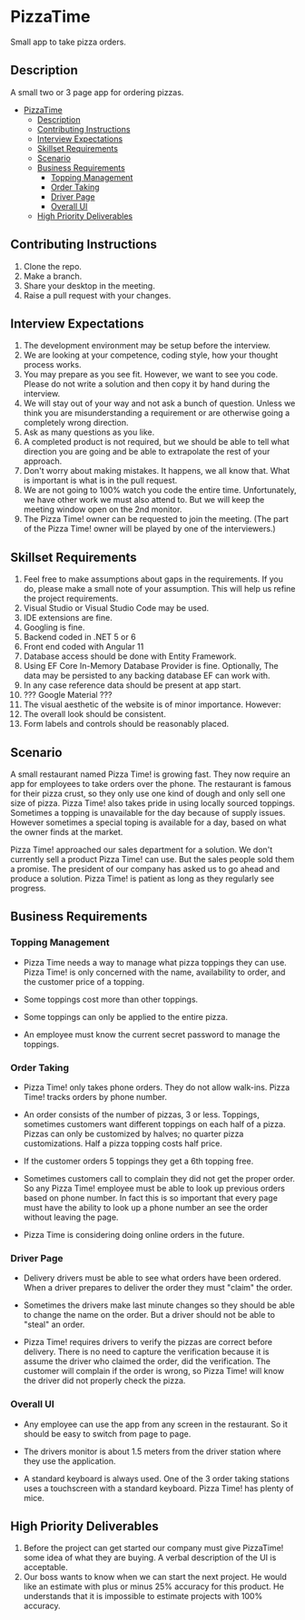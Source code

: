 # PizzaTime
Small app to take pizza orders.

## Description

A small two or 3 page app for ordering pizzas.

- [PizzaTime](#pizzatime)
  - [Description](#description)
  - [Contributing Instructions](#contributing-instructions)
  - [Interview Expectations](#interview-expectations)
  - [Skillset Requirements](#skillset-requirements)
  - [Scenario](#scenario)
  - [Business Requirements](#business-requirements)
    - [Topping Management](#topping-management)
    - [Order Taking](#order-taking)
    - [Driver Page](#driver-page)
    - [Overall UI](#overall-ui)
  - [High Priority Deliverables](#high-priority-deliverables)

## Contributing Instructions
1. Clone the repo.
2. Make a branch.
3. Share your desktop in the meeting.
4. Raise a pull request with your changes.

## Interview Expectations
1. The development environment may be setup before the interview.
2. We are looking at your competence, coding style, how your thought process works. 
3. You may prepare as you see fit. However, we want to see you code. Please do not write a solution and then copy it by hand during the interview.
4. We will stay out of your way and not ask a bunch of question. Unless we think you are misunderstanding a requirement or are otherwise going a completely wrong direction.
5. Ask as many questions as you like.
6. A completed product is not required, but we should be able to tell what direction you are going and be able to extrapolate the rest of your approach.
7. Don't worry about making mistakes. It happens, we all know that. What is important is what is in the pull request.
8. We are not going to 100% watch you code the entire time. Unfortunately, we have other work we must also attend to. But we will keep the meeting window open on the 2nd monitor.
9. The Pizza Time! owner can be requested to join the meeting. (The part of the Pizza Time! owner will be played by one of the interviewers.)

## Skillset Requirements
1. Feel free to make assumptions about gaps in the requirements. If you do, please make a small note of your assumption. This will help us refine the project requirements.
2. Visual Studio or Visual Studio Code may be used.
3. IDE extensions are fine.
4. Googling is fine.
5. Backend coded in .NET 5 or 6
6. Front end coded with Angular 11
7.  Database access should be done with Entity Framework.
   1.  Using EF Core In-Memory Database Provider is fine. Optionally, The data may be persisted to any backing database EF can work with.
   2.  In any case reference data should be present at app start.
8.  ??? Google Material ???
9.  The visual aesthetic of the website is of minor importance. However:
   3. The overall look should be consistent.
   4. Form labels and controls should be reasonably placed.
  
## Scenario

A small restaurant named Pizza Time! is growing fast. They now require an app for employees to take orders over the phone. The restaurant is famous for their pizza crust, so they only use one kind of dough and only sell one size of pizza. Pizza Time! also takes pride in using locally sourced toppings. Sometimes a topping is unavailable for the day because of supply issues. However sometimes a special toping is available for a day, based on what the owner finds at the market.

Pizza Time! approached our sales department for a solution. We don't currently sell a product Pizza Time! can use. But the sales people sold them a promise. The president of our company has asked us to go ahead and produce a solution. Pizza Time! is patient as long as they regularly see progress.

## Business Requirements

### Topping Management
* Pizza Time needs a way to manage what pizza toppings they can use. Pizza Time! is only concerned with the name, availability to order, and the customer price of a topping.

* Some toppings cost more than other toppings.

* Some toppings can only be applied to the entire pizza.

* An employee must know the current secret password to manage the toppings.

### Order Taking
* Pizza Time! only takes phone orders. They do not allow walk-ins. Pizza Time! tracks orders by phone number.
 
* An order consists of the number of pizzas, 3 or less. Toppings, sometimes customers want different toppings on each half of a pizza. Pizzas can only be customized by halves; no quarter pizza customizations. Half a pizza topping costs half price.

* If the customer orders 5 toppings they get a 6th topping free.

* Sometimes customers call to complain they did not get the proper order. So any Pizza Time! employee must be able to look up previous orders based on phone number. In fact this is so important that every page must have the ability to look up a phone number an see the order without leaving the page.

* Pizza Time is considering doing online orders in the future.

### Driver Page
* Delivery drivers must be able to see what orders have been ordered. When a driver prepares to deliver the order they must "claim" the order.

* Sometimes the drivers make last minute changes so they should be able to change the name on the order. But a driver should not be able to "steal" an order. 

* Pizza Time! requires drivers to verify the pizzas are correct before delivery. There is no need to capture the verification because it is assume the driver who claimed the order, did the verification. The customer will complain if the order is wrong, so Pizza Time! will know the driver did not properly check the pizza.

### Overall UI
* Any employee can use the app from any screen in the restaurant. So it should be easy to switch from page to page.

* The drivers monitor is about 1.5 meters from the driver station where they use the application.

* A standard keyboard is always used. One of the 3 order taking stations uses a touchscreen with a standard keyboard. Pizza Time! has plenty of mice.

## High Priority Deliverables
1. Before the project can get started our company must give PizzaTime! some idea of what they are buying. A verbal description of the UI is acceptable.
2. Our boss wants to know when we can start the next project. He would like an estimate with plus or minus 25% accuracy for this product. He understands that it is impossible to estimate projects with 100% accuracy.



